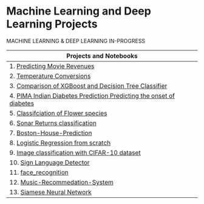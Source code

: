 # Machine Learning and Deep Learning Projects
MACHINE LEARNING &amp; DEEP LEARNING IN-PROGRESS 


| Projects and Notebooks |
|  -------------------- |
| 1.  [Predicting Movie Revenues](https://github.com/ManoBharathi93/Movierevenue) |
| 2.  [Temperature Conversions](https://github.com/ManoBharathi93/Temperature-Conversion) |
| 3.  [Comparison of XGBoost and Decision Tree Classifier](https://github.com/ManoBharathi93/DecisionTreevsXGBoost) |
| 4.  [PIMA Indian Diabetes Prediction Predicting the onset of diabetes](https://github.com/ManoBharathi93/DiabetesPrediction) |
| 5.  [Classifciation of Flower species ](https://github.com/ManoBharathi93/Iris-Flower-Species.) |
| 6.  [Sonar Returns classification](https://github.com/ManoBharathi93/SonarReturns) |
| 7.  [Boston-House-Prediction](https://github.com/ManoBharathi93/Boston-House-Prediction) |
| 8.  [Logistic Regression from scratch](https://github.com/ManoBharathi93/LogisticRegression) |
| 9.  [Image classification with CIFAR-10 dataset](https://github.com/ManoBharathi93/Image-classification-with-CIFAR-10-dataset/tree/main) |
| 10. [Sign Language Detector](https://github.com/ManoBharathi93/Sign_Language_Detector/tree/main) |
| 11. [face_recognition](https://github.com/ManoBharathi93/face_recognition/tree/main) |
| 12. [Music-Recommedation-System](https://github.com/ManoBharathi93/Music-Recommedation-System) |
| 13. [Siamese Neural Network](https://github.com/ManoBharathi93/Siamese_neural_network/tree/main)
 
     

 
